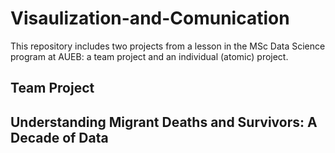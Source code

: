 # Visaulization-and-Comunication

This repository includes two projects from a lesson in the MSc Data Science program at AUEB: a team project and an individual (atomic) project.

## Team Project
## Understanding Migrant Deaths and Survivors: A Decade of Data
